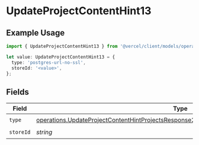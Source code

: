 # UpdateProjectContentHint13

## Example Usage

```typescript
import { UpdateProjectContentHint13 } from '@vercel/client/models/operations';

let value: UpdateProjectContentHint13 = {
  type: 'postgres-url-no-ssl',
  storeId: '<value>',
};
```

## Fields

| Field     | Type                                                                                                                                                                                                     | Required           | Description |
| --------- | -------------------------------------------------------------------------------------------------------------------------------------------------------------------------------------------------------- | ------------------ | ----------- |
| `type`    | [operations.UpdateProjectContentHintProjectsResponse200ApplicationJSONResponseBodyEnv13Type](../../models/operations/updateprojectcontenthintprojectsresponse200applicationjsonresponsebodyenv13type.md) | :heavy_check_mark: | N/A         |
| `storeId` | _string_                                                                                                                                                                                                 | :heavy_check_mark: | N/A         |
